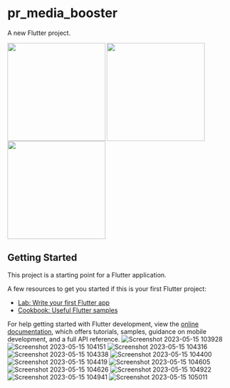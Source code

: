 # pr_media_booster

A new Flutter project.

<img align="left" src="https://github.com/NeelManiya25/pr_media_booster/assets/131368162/637a05fb-3718-4bf2-8a0a-22b02967d64a" width="220px">
<img align="left" src="https://github.com/NeelManiya25/pr_media_booster/assets/131368162/c5318a98-e826-42ca-9bb8-5badd269a990" width="220px">
<img  src="https://github.com/NeelManiya25/pr_media_booster/assets/131368162/b4755822-577b-4bbc-baa3-5574074609e2" width="220px">

## Getting Started

This project is a starting point for a Flutter application.

A few resources to get you started if this is your first Flutter project:

- [Lab: Write your first Flutter app](https://docs.flutter.dev/get-started/codelab)
- [Cookbook: Useful Flutter samples](https://docs.flutter.dev/cookbook)

For help getting started with Flutter development, view the
[online documentation](https://docs.flutter.dev/), which offers tutorials,
samples, guidance on mobile development, and a full API reference.
![Screenshot 2023-05-15 103928](https://github.com/NeelManiya25/pr_media_booster/assets/131368162/637a05fb-3718-4bf2-8a0a-22b02967d64a)
![Screenshot 2023-05-15 104151](https://github.com/NeelManiya25/pr_media_booster/assets/131368162/c5318a98-e826-42ca-9bb8-5badd269a990)
![Screenshot 2023-05-15 104316](https://github.com/NeelManiya25/pr_media_booster/assets/131368162/b4755822-577b-4bbc-baa3-5574074609e2)
![Screenshot 2023-05-15 104338](https://github.com/NeelManiya25/pr_media_booster/assets/131368162/38ff9063-ef0d-4b59-9261-75101365603a)
![Screenshot 2023-05-15 104400](https://github.com/NeelManiya25/pr_media_booster/assets/131368162/03514dd2-3400-498d-b677-9ba4db743178)
![Screenshot 2023-05-15 104419](https://github.com/NeelManiya25/pr_media_booster/assets/131368162/41ff2cb3-64ff-475c-8514-f7133b5e8980)
![Screenshot 2023-05-15 104605](https://github.com/NeelManiya25/pr_media_booster/assets/131368162/6cfede52-19b1-4c1d-bb06-806937a88a2a)
![Screenshot 2023-05-15 104626](https://github.com/NeelManiya25/pr_media_booster/assets/131368162/6ff2c8e0-9117-4757-abed-32e2d9944c10)
![Screenshot 2023-05-15 104922](https://github.com/NeelManiya25/pr_media_booster/assets/131368162/0be077d1-bb1c-4cdb-80ff-71f435001723)
![Screenshot 2023-05-15 104941](https://github.com/NeelManiya25/pr_media_booster/assets/131368162/c9bf2299-2ccf-423c-a8b3-2535f29a1385)
![Screenshot 2023-05-15 105011](https://github.com/NeelManiya25/pr_media_booster/assets/131368162/3f9ac245-6f5d-4b62-9889-69d89e1b4cc9)
